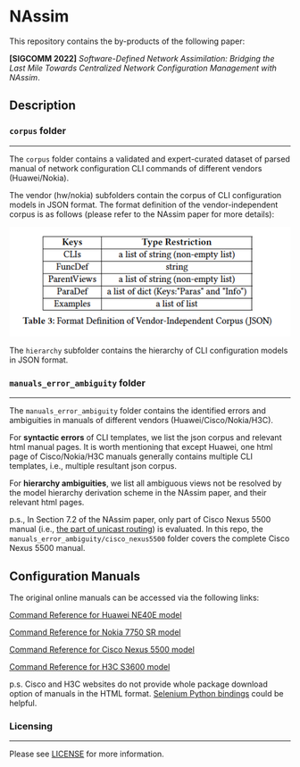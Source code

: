 # NAssim

This repository contains the by-products of the following paper: 

**[SIGCOMM 2022]** *Software-Defined Network Assimilation: Bridging the Last Mile Towards Centralized Network Configuration Management with NAssim*. 


## Description

### `corpus` folder
---
The `corpus` folder contains a validated and expert-curated dataset of parsed manual of network configuration CLI commands of different vendors (Huawei/Nokia). 

The vendor (hw/nokia) subfolders contain the corpus of CLI configuration models in JSON format. The format definition of the vendor-independent corpus is as follows (please refer to the NAssim paper for more details): 

<div align="center">
<img src="./assets/corpusformat.png">
</div>

The `hierarchy` subfolder contains the hierarchy of CLI configuration models in JSON format. 


### `manuals_error_ambiguity` folder
---

The `manuals_error_ambiguity` folder contains the identified errors and ambiguities in manuals of different vendors (Huawei/Cisco/Nokia/H3C). 

For **syntactic errors** of CLI templates, we list the json corpus and relevant html manual pages. 
It is worth mentioning that except Huawei, one html page of Cisco/Nokia/H3C manuals generally contains multiple CLI templates, i.e., multiple resultant json corpus. 

For **hierarchy ambiguities**, we list all ambiguous views not be resolved by the model hierarchy derivation scheme in the NAssim paper, and their relevant html pages.  

p.s., In Section 7.2 of the NAssim paper, only part of Cisco Nexus 5500 manual (i.e., [the part of unicast routing](https://www.cisco.com/c/en/us/td/docs/switches/datacenter/nexus5500/sw/command/reference/unicast/n5500-ucast-cr.html)) is evaluated. In this repo, the `manuals_error_ambiguity/cisco_nexus5500` folder covers the complete Cisco Nexus 5500 manual.

## Configuration Manuals 

The original online manuals can be accessed via the following links:

[Command Reference for Huawei NE40E model](https://support.huawei.com/hedex/hdx.do?docid=EDOC1100218869&lang=en&idPath=24030814%7C9856750%7C22715517%7C9858933%7C15837)

[Command Reference for Nokia 7750 SR model](https://documentation.nokia.com/cgi-bin/doc_list.pl)

[Command Reference for Cisco Nexus 5500 model](https://www.cisco.com/c/en/us/support/switches/nexus-5000-series-switches/products-command-reference-list.html)

[Command Reference for H3C S3600 model](http://www.h3c.com/en/Support/Resource_Center/HK/Switches/H3C_S3600/H3C_S3600_Series_Switches/Technical_Documents/Command/Command/H3C_S3600_CM-Release_1510(V1.04)/)

p.s. Cisco and H3C websites do not provide whole package download option of manuals in the HTML format. [Selenium Python bindings](https://selenium-python.readthedocs.io/) could be helpful. 

### Licensing
---
Please see [LICENSE](./LICENSE) for more information.
